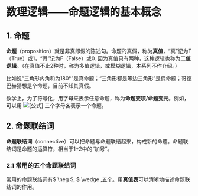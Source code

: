 # 数理逻辑——命题逻辑的基本概念

## 1. 命题

**命题**（proposition）就是非真即假的陈述句。命题的真假，称为**真值**，“真”记为T（True）或1，“假”记为F（False）或0. 因为真值只有两种，这种逻辑也称为**二值逻辑**。（在真值不止2种时，称为多值逻辑，或模糊逻辑，本系列不作介绍。）

比如说“三角形内角和为180°”是真命题；“三角形都是等边三角形”是假命题；哥德巴赫猜想是个命题，目前不知其真假。

数学上，为了符号化，用字母来表示任意命题，称为**命题变项/命题变元**。例如，可以用 ![[公式]](https://www.zhihu.com/equation?tex=P%2CQ%2CR) 三个字母各表示一个命题。



## 2. 命题联结词

**命题联结词**（connective）可以把命题与命题联结起来，构成新的命题。命题联结词是命题的运算符，相当于1+2中的“加号”。

### 2.1 常用的五个命题联结词

常用的命题联结词有$ \neg $, $ \wedge $,$五个。用**真值表**可以清晰地描述命题联结词的作用。

